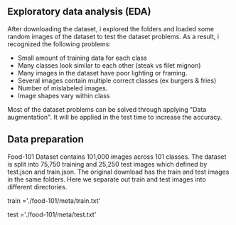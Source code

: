 
## Exploratory data analysis (EDA)
  

After downloading the dataset, i explored the folders and loaded some random images of the dataset to test the dataset problems. As a result, i recognized the following problems:

- Small amount of training data for each class
- Many classes look similar to each other (steak vs filet mignon)
- Many images in the dataset have poor lighting or framing.
- Several images contain multiple correct classes (ex burgers & fries)
- Number of mislabeled images.
- Image shapes vary within class

Most of the dataset problems can be solved through applying "Data augmentation". It will be applied in the test time to increase the accuracy.

## Data preparation

Food-101 Dataset contains 101,000 images across 101 classes. The dataset is split into 75,750 training and 25,250 test images which defined by test.json and train.json. The original download has the train and test images in the same folders. Here we separate out train and test images into different directories.

train ='./food-101/meta/train.txt'

test ='./food-101/meta/test.txt'
